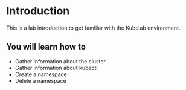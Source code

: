 # Introduction

This is a lab introduction to get familiar with the Kubelab environment.


## You will learn how to
- Gather information about the cluster
- Gather information about kubectl
- Create a namespace
- Delete a namespace